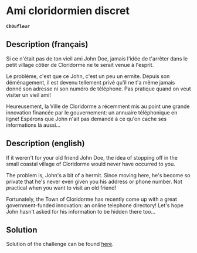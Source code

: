 # Ami cloridormien discret

**`Ch0ufleur`** [](https://ch0ufleur.dev)

## Description (français)

Si ce n'était pas de ton vieil ami John Doe, jamais l'idée de t'arrêter dans le petit village côtier de Cloridorme ne te serait venue à l'esprit.

Le problème, c'est que ce John, c'est un peu un ermite. Depuis son déménagement, il est devenu tellement privé qu'il ne t'a même jamais donné son adresse ni son numéro de téléphone. Pas pratique quand on veut visiter un vieil ami!

Heureusement, la Ville de Cloridorme a récemment mis au point une grande innovation financée par le gouvernement: un annuaire téléphonique en ligne! Espérons que John n'ait pas demandé à ce qu'on cache ses informations là aussi...

## Description (english)

If it weren't for your old friend John Doe, the idea of stopping off in the small coastal village of Cloridorme would never have occurred to you.

The problem is, John's a bit of a hermit. Since moving here, he's become so private that he's never even given you his address or phone number. Not practical when you want to visit an old friend!

Fortunately, the Town of Cloridorme has recently come up with a great government-funded innovation: an online telephone directory! Let's hope John hasn't asked for his information to be hidden there too...

## Solution

Solution of the challenge can be found [here](solution/).
